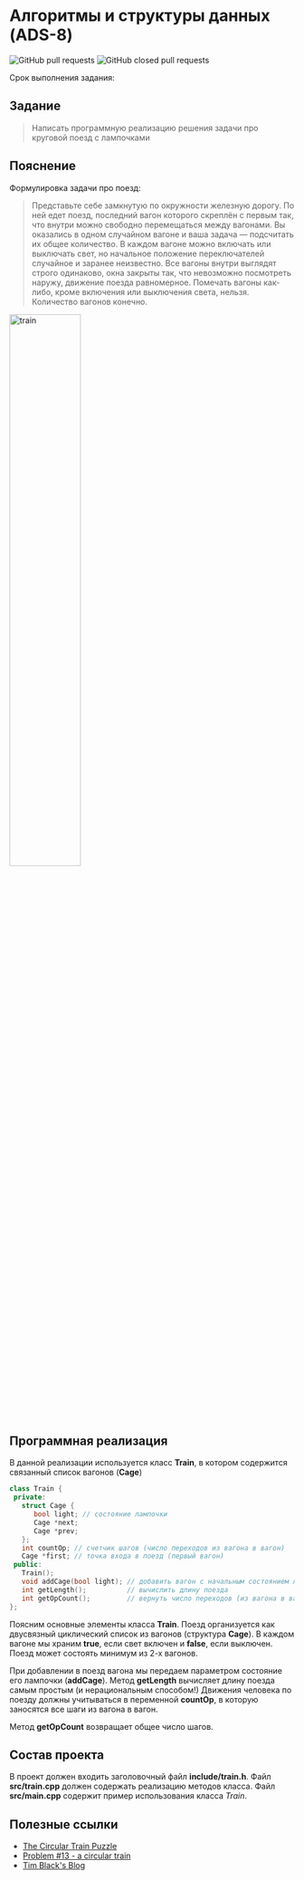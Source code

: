 # Алгоритмы и структуры данных (ADS-8)

![GitHub pull requests](https://img.shields.io/github/issues-pr/NNTU-CS/ADS-8)
![GitHub closed pull requests](https://img.shields.io/github/issues-pr-closed/NNTU-CS/ADS-8)

Срок выполнения задания:

<!-- **до 14 мая** 

![Relative date](https://img.shields.io/date/1684098000)-->

## Задание

> Написать программную реализацию решения задачи про круговой поезд с лампочками

## Пояснение

Формулировка задачи про поезд:

> Представьте себе замкнутую по окружности железную дорогу. По ней едет поезд, последний вагон которого скреплён с первым так, что внутри можно свободно перемещаться между вагонами. Вы оказались в одном случайном вагоне и ваша задача — подсчитать их общее количество. В каждом вагоне можно включать или выключать свет, но начальное положение переключателей случайное и заранее неизвестно. Все вагоны внутри выглядят строго одинаково, окна закрыты так, что невозможно посмотреть наружу, движение поезда равномерное. Помечать вагоны как-либо, кроме включения или выключения света, нельзя. Количество вагонов конечно.

<img src="./images/train.png" alt="train" width="50%"/>

## Программная реализация

В данной реализации используется класс **Train**, в котором содержится связанный список вагонов (**Cage**)

```cpp
class Train {
 private:
   struct Cage {
      bool light; // состояние лампочки
      Cage *next;
      Cage *prev;
   };
   int countOp; // счетчик шагов (число переходов из вагона в вагон)
   Cage *first; // точка входа в поезд (первый вагон)
 public:
   Train(); 
   void addCage(bool light); // добавить вагон с начальным состоянием лампочки
   int getLength();          // вычислить длину поезда
   int getOpCount();         // вернуть число переходов (из вагона в вагон)
};
```

Поясним основные элементы класса **Train**. Поезд организуется как двусвязный циклический список из вагонов (структура **Cage**). В каждом вагоне мы храним **true**, если свет включен и **false**, если выключен. Поезд может состоять минимум из 2-х вагонов.

При добавлении в поезд вагона мы передаем параметром состояние его лампочки (**addCage**). Метод **getLength** вычисляет длину поезда самым простым (и нерациональным способом!) Движения человека по поезду должны учитываться в переменной **countOp**, в которую заносятся все шаги из вагона в вагон.

Метод **getOpCount** возвращает общее число шагов. 

## Состав проекта

В проект должен входить заголовочный файл **include/train.h**.
Файл **src/train.cpp** должен содержать реализацию методов класса.
Файл **src/main.cpp** содержит пример использования класса *Train*.

## Полезные ссылки

- [The Circular Train Puzzle](https://www.youtube.com/watch?v=y5TExT6QNCc)
- [Problem #13 - a circular train](http://mathspp.blogspot.com/2019/01/problem-13-circular-train.html)
- [Tim Black's Blog](http://math.uchicago.edu/~timblack/blog/train.html)
